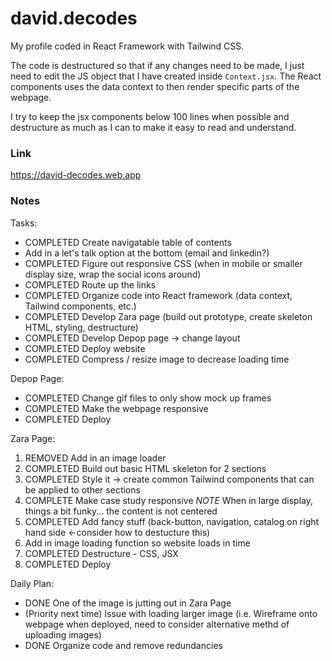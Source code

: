 # david.decodes

My profile coded in React Framework with Tailwind CSS.

The code is destructured so that if any changes need to be made, I just need to edit the JS object that I have created inside `Context.jsx`. The React components uses the data context to then render specific parts of the webpage.

I try to keep the jsx components below 100 lines when possible and destructure as much as I can to make it easy to read and understand.

### Link

https://david-decodes.web.app

### Notes

Tasks:

- COMPLETED Create navigatable table of contents
- Add in a let's talk option at the bottom (email and linkedin?)
- COMPLETED Figure out responsive CSS (when in mobile or smaller display size, wrap the social icons around)
- COMPLETED Route up the links
- COMPLETED Organize code into React framework (data context, Tailwind components, etc.)
- COMPLETED Develop Zara page (build out prototype, create skeleton HTML, styling, destructure)
- COMPLETED Develop Depop page -> change layout
- COMPLETED Deploy website
- COMPLETED Compress / resize image to decrease loading time

Depop Page:

- COMPLETED Change gif files to only show mock up frames
- COMPLETED Make the webpage responsive
- COMPLETED Deploy

Zara Page:

1. REMOVED Add in an image loader
2. COMPLETED Build out basic HTML skeleton for 2 sections
3. COMPLETED Style it -> create common Tailwind components that can be applied to other sections
4. COMPLETE Make case study responsive
   _NOTE_ When in large display, things a bit funky... the content is not centered
5. COMPLETED Add fancy stuff (back-button, navigation, catalog on right hand side <-consider how to destucture this)
6. Add in image loading function so website loads in time
7. COMPLETED Destructure - CSS, JSX
8. COMPLETED Deploy

Daily Plan:

- DONE One of the image is jutting out in Zara Page
- (Priority next time) Issue with loading larger image (i.e. Wireframe onto webpage when deployed, need to consider alternative methd of uploading images)
- DONE Organize code and remove redundancies
